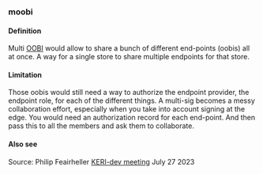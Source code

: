 ### moobi

<h4>Definition</h4><p>Multi <a href="OOBI">OOBI</a> would allow to share a bunch of different end-points (oobis) all at once. A way for a single store to share multiple endpoints for that store. </p><h4>Limitation</h4><p>Those oobis would still need a way to authorize the endpoint provider, the endpoint role, for each of the different things. A multi-sig becomes a messy collaboration effort, especially when you take into account signing at the edge. You would need an authorization record for each end-point. And then pass this to all the members and ask them to collaborate.</p><h4>Also see</h4><p>Source: Philip Feairheller <a href="https://github.com/WebOfTrust/keri/discussions/39">KERI-dev meeting</a> July 27 2023</p>
